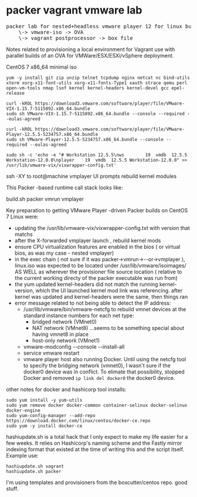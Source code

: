 # packer vagrant vmware lab



<pre>
packer lab for nested+headless vmware player 12 for linux builds
    \-> vmware-iso -> OVA
    \-> vagrant postprocessor -> box file
</pre>

Notes related to provisioning a local environment for Vagrant use with parallel builds of an OVA for VMWare/ESX/ESXi/vSphere deployment.

CentOS 7 x86_64 minimal iso

```
yum -y install git zip unzip telnet tcpdump nginx netcat nc bind-utils xterm xorg-x11-font-utils xorg-x11-fonts-Type1 xauth strace qemu perl open-vm-tools nmap lsof kernel kernel-headers kernel-devel gcc epel-release
```

```
curl -kROL https://download3.vmware.com/software/player/file/VMware-VIX-1.15.7-5115892.x86_64.bundle
sudo sh VMware-VIX-1.15.7-5115892.x86_64.bundle --console --required --eulas-agreed

curl -kROL https://download3.vmware.com/software/player/file/VMware-Player-12.5.5-5234757.x86_64.bundle
sudo sh VMware-Player-12.5.5-5234757.x86_64.bundle --console --required --eulas-agreed
```

```
sudo sh -c 'echo -e "# Workstation 12.5.5\nws        19  vmdb  12.5.5 Workstation-12.0.0\nplayer    19  vmdb  12.5.5 Workstation-12.0.0" >> /usr/lib/vmware-vix/vixwrapper-config.txt'

```





ssh -XY to root@machine
	vmplayer
		UI prompts
		rebuild kernel modules

This Packer -based runtime call stack looks like:


build.sh
  packer
    vmrun
      vmplayer
      
Key preparation to getting VMware Player -driven Packer builds on CentOS 7 Linux were:
 - updating the /usr/lib/vmware-vix/vixwrapper-config.txt with version that matchs 
 - after the X-forwarded vmplayer launch , rebuild kernel mods
 - ensure CPU virtualization features are enabled in the bios ( or virtual bios, as was my case - nested vmplayer)
 - in the exec chain ( not sure if it was packer->vmrun->--or->vmplayer ), linux.iso was expected to be located under /usr/lib/vmware/isoimages/ AS WELL as wherever the provisioner file source location ( relative to the current working directy of the packer executable was run from)
 - the yum updated kernel-headers did not match the running kernel-version, which the UI launched kernel mod link was referencing. after kernel was updated and kernel-headers were the same, then things ran
 - error message related to not being able to detect the IP address:
     - /usr/lib/vmware/bin/vmware-netcfg to rebuild vmnet devices at the standard instance numbers for each net type:
       - bridged network (VMnet0)
       - NAT network (VMnet8) ...seems to be something special about having vmnet8 in place
       - host-only network (VMnet1)
     - vmware-modconfig --console --install-all
     - service vmware restart
     - vmware player host also running Docker.  Until using the netcfg tool to specify the bridging network (vmnet0), I wasn't sure if the docker0 device was in conflict.  To elimate that possibility, stopped Docker and removed ```ip link del docker0``` the docker0 device.
     


other notes for docker and hashicorp tool installs:
```
sudo yum install -y yum-utils
sudo yum remove docker docker-common container-selinux docker-selinux docker-engine
sudo yum-config-manager --add-repo https://download.docker.com/linux/centos/docker-ce.repo
sudo yum -y install docker-ce
```

hashiupdate.sh is a total hack that I only expect to make my life easier for a few weeks.
It relies on Hashicorp's naming scheme and the Fastly mirror indexing format that existed at the time of writing this and the script itself. Example use: 

```
hashiupdate.sh vagrant 
hashiupdate.sh packer
```


I'm using templates and provisioners from the boxcutter/centos repo.  good stuff.
